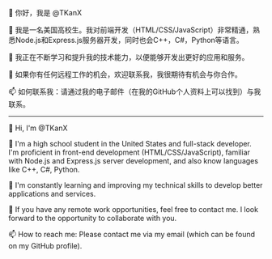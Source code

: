 👋 你好，我是 @TKanX

👀 我是一名美国高校生。我对前端开发（HTML/CSS/JavaScript）非常精通，熟悉Node.js和Express.js服务器开发，同时也会C++，C#，Python等语言。

🌱 我正在不断学习和提升我的技术能力，以便能够开发出更好的应用和服务。

💞️ 如果你有任何远程工作的机会，欢迎联系我，我很期待有机会与你合作。

📫 如何联系我：请通过我的电子邮件（在我的GitHub个人资料上可以找到）与我联系。

---

👋 Hi, I'm @TKanX

👀 I'm a high school student in the United States and full-stack developer. I'm proficient in front-end development (HTML/CSS/JavaScript), familiar with Node.js and Express.js server development, and also know languages like C++, C#, Python.

🌱 I'm constantly learning and improving my technical skills to develop better applications and services.

💞️ If you have any remote work opportunities, feel free to contact me. I look forward to the opportunity to collaborate with you.

📫 How to reach me: Please contact me via my email (which can be found on my GitHub profile).

<!---
TKanX/TKanX is a ✨ special ✨ repository because its `README.md` (this file) appears on your GitHub profile.
You can click the Preview link to take a look at your changes.
--->
